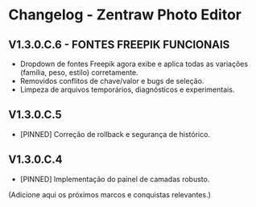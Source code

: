 # Changelog - Zentraw Photo Editor

## V1.3.0.C.6 - FONTES FREEPIK FUNCIONAIS
- Dropdown de fontes Freepik agora exibe e aplica todas as variações (família, peso, estilo) corretamente.
- Removidos conflitos de chave/valor e bugs de seleção.
- Limpeza de arquivos temporários, diagnósticos e experimentais.

## V1.3.0.C.5
- [PINNED] Correção de rollback e segurança de histórico.

## V1.3.0.C.4
- [PINNED] Implementação do painel de camadas robusto.

(Adicione aqui os próximos marcos e conquistas relevantes.)
